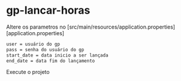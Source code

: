 # gp-lancar-horas

Altere os parametros no [src/main/resources/application.properties][application.properties]

```sh
user = usuário do gp
pass = senha do usuário do gp
start_date = data inicio a ser lançada
end_date = data fim do lançamento
```

Execute o projeto
